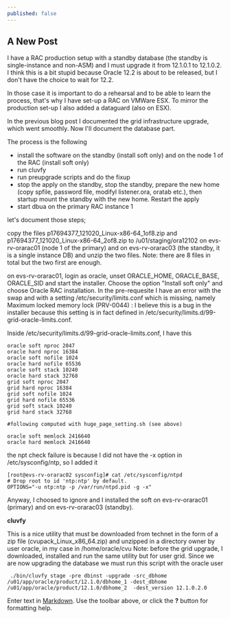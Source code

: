 ```yaml
---
published: false
---
```

## A New Post

I have a RAC production setup with a standby database (the standby is single-instance and non-ASM) and I must upgrade it from 12.1.0.1 to 12.1.0.2. I think this is a bit stupid because Oracle 12.2 is about to be released, but I don't have the choice to wait for 12.2.

In those case it is important to do a rehearsal and to be able to learn the process, that's why I have set-up a RAC on VMWare ESX. To mirror the production set-up I also added a dataguard (also on ESX). 

In the previous blog post I documented the grid infrastructure upgrade, which went smoothly. Now I'll document the database part.

The process is the following

- install the software on the standby (install soft only) and on the node 1 of the RAC (install soft only)
- run cluvfy
- run preupgrade scripts and do the fixup
- stop the apply on the standby, stop the standby, prepare the new home (copy spfile, password file, modifyl listener.ora, oratab etc.), then startup mount the standby with the new home. Restart the apply
- start dbua on the primary RAC instance 1

let's document those steps;

copy the files p17694377_121020_Linux-x86-64_1of8.zip and p17694377_121020_Linux-x86-64_2of8.zip to /u01/staging/ora12102 on evs-rv-orarac01 (node 1 of the primary) and on evs-rv-orarac03 (the standby, it is a single instance DB) and unzip the two files. Note: there are 8 files in total but the two first are enough.

on evs-rv-orarac01, login as oracle, unset ORACLE_HOME, ORACLE_BASE, ORACLE_SID and start the installer. Choose the option "Install soft only" and choose Oracle RAC installation. In the pre-requesite I have an error with the swap and with a setting /etc/security/limits.conf which is missing, namely Maximum locked memory lock (PRV-0044) : I believe this is a bug in the installer because this setting is in fact defined in /etc/security/limits.d/99-grid-oracle-limits.conf.

Inside /etc/security/limits.d/99-grid-oracle-limits.conf, I have this

```
oracle soft nproc 2047
oracle hard nproc 16384
oracle soft nofile 1024
oracle hard nofile 65536
oracle soft stack 10240
oracle hard stack 32768
grid soft nproc 2047
grid hard nproc 16384
grid soft nofile 1024
grid hard nofile 65536
grid soft stack 10240
grid hard stack 32768

#following computed with huge_page_setting.sh (see above)

oracle soft memlock 2416640
oracle hard memlock 2416640

```

the npt check failure is because I did not have the -x option in /etc/sysconfig/ntp, so I added it

```
[root@evs-rv-orarac02 sysconfig]# cat /etc/sysconfig/ntpd
# Drop root to id 'ntp:ntp' by default.
OPTIONS="-u ntp:ntp -p /var/run/ntpd.pid -g -x"
```

Anyway, I choosed to ignore and I installed the soft on evs-rv-orarac01 (primary) and on evs-rv-orarac03 (standby).

**cluvfy**

This is a nice utility that must be downloaded from technet in the form of a zip file (cvupack_Linux_x86_64.zip) and unzipped in a directory owner by user oracle, in my case in /home/oracle/cvu
Note: before the grid upgrade, I downloaded, installed and run the same utility but for user grid. Since we are now upgrading the database we must run this script with the oracle user

```
 ./bin/cluvfy stage -pre dbinst -upgrade -src_dbhome /u01/app/oracle/product/12.1.0/dbhome_1 -dest_dbhome /u01/app/oracle/product/12.1.0/dbhome_2  -dest_version 12.1.0.2.0
```







Enter text in [Markdown](http://daringfireball.net/projects/markdown/). Use the toolbar above, or click the **?** button for formatting help.
